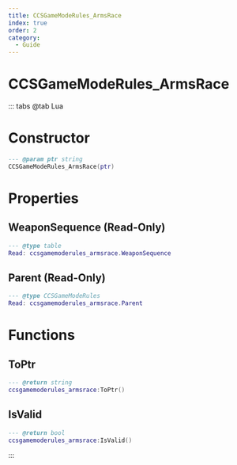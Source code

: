 ```yaml
---
title: CCSGameModeRules_ArmsRace
index: true
order: 2
category:
  - Guide
---
```


# CCSGameModeRules_ArmsRace

::: tabs
@tab Lua
# Constructor
```lua
--- @param ptr string
CCSGameModeRules_ArmsRace(ptr)
```
# Properties
## WeaponSequence (Read-Only)
```lua
--- @type table
Read: ccsgamemoderules_armsrace.WeaponSequence
```
## Parent (Read-Only)
```lua
--- @type CCSGameModeRules
Read: ccsgamemoderules_armsrace.Parent
```
# Functions
## ToPtr
```lua
--- @return string
ccsgamemoderules_armsrace:ToPtr()
```
## IsValid
```lua
--- @return bool
ccsgamemoderules_armsrace:IsValid()
```

:::